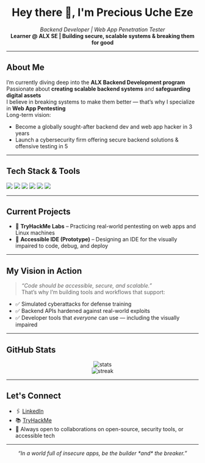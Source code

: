 <!-- README.md -->

<h1 align="center">Hey there 👋, I'm Precious Uche Eze</h1>
<p align="center">
  <i>Backend Developer | Web App Penetration Tester </i><br>
  <b>Learner @ ALX SE | Building secure, scalable systems & breaking them for good</b>
</p>

---

##  About Me

 I’m currently diving deep into the **ALX Backend Development program**  
 Passionate about **creating scalable backend systems** and **safeguarding digital assets**  
 I believe in breaking systems to make them better — that’s why I specialize in **Web App Pentesting**  
 Long-term vision:  
-  Become a globally sought-after backend dev and web app hacker in 3 years  
-  Launch a cybersecurity firm offering secure backend solutions & offensive testing in 5

---

##  Tech Stack & Tools

<p>
  <img src="https://img.shields.io/badge/-Python-3776AB?style=flat&logo=python&logoColor=white">
  <img src="https://img.shields.io/badge/-Django-092E20?style=flat&logo=django&logoColor=white">
  <img src="https://img.shields.io/badge/-PostgreSQL-4169E1?style=flat&logo=postgresql&logoColor=white">
  <img src="https://img.shields.io/badge/-Docker-2496ED?style=flat&logo=docker&logoColor=white">
  <img src="https://img.shields.io/badge/-Burp%20Suite-ff6600?style=flat&logo=burpsuite&logoColor=white">
  <img src="https://img.shields.io/badge/-Linux-FCC624?style=flat&logo=linux&logoColor=black">
</p>

---

##  Current Projects

- 🔹 **TryHackMe Labs** – Practicing real-world pentesting on web apps and Linux machines  
- 🔹 **Accessible IDE (Prototype)** – Designing an IDE for the visually impaired to code, debug, and deploy

---

##  My Vision in Action

> *“Code should be accessible, secure, and scalable.”*  
That’s why I’m building tools and workflows that support:
- ✅ Simulated cyberattacks for defense training
- ✅ Backend APIs hardened against real-world exploits
- ✅ Developer tools that *everyone* can use — including the visually impaired

---

##  GitHub Stats

<p align="center">
  <img src="https://github-readme-stats.vercel.app/api?username=Uche&show_icons=true&theme=radical" alt="stats" />
  <br>
  <img src="https://github-readme-streak-stats.herokuapp.com?user=Uche&theme=radical&date_format=M%20j%5B%2C%20Y%5D" alt="streak" />
</p>

---

##  Let's Connect

- 🖇️ [LinkedIn](https://linkedin.com/in/devsecopsguru)
- 📚 [TryHackMe](https://tryhackme.com/p/kingwill)
- 🌱 Always open to collaborations on open-source, security tools, or accessible tech

---

<p align="center">
  <i>“In a world full of insecure apps, be the builder *and* the breaker.”</i>
</p>
